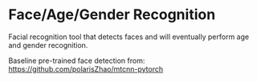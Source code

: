 # Face/Age/Gender Recognition
Facial recognition tool that detects faces and will eventually perform age and gender recognition. 

Baseline pre-trained face detection from: https://github.com/polarisZhao/mtcnn-pytorch

